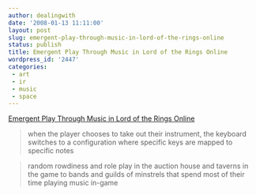 ```yaml
---
author: dealingwith
date: '2008-01-13 11:11:00'
layout: post
slug: emergent-play-through-music-in-lord-of-the-rings-online
status: publish
title: Emergent Play Through Music in Lord of the Rings Online
wordpress_id: '2447'
categories:
 - art
 - ir
 - music
 - space
---
```


[Emergent Play Through Music in Lord of the Rings Online][1]

> when the player chooses to take out their instrument, the keyboard switches
to a configuration where specific keys are mapped to specific notes

> random rowdiness and role play in the auction house and taverns in the game
to bands and guilds of minstrels that spend most of their time playing music
in-game

   [1]: http://transition.turbulence.org/networked_music_review/2008/01/10/emergent-play-through-music-in-lord-of-the-rings-online

